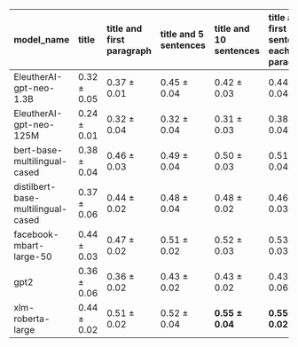 | model_name                         | title           | title and first paragraph   | title and 5 sentences   | title and 10 sentences   | title and first sentence each paragraph   | raw text            |
|:-----------------------------------|:----------------|:----------------------------|:------------------------|:-------------------------|:------------------------------------------|:--------------------|
| EleutherAI-gpt-neo-1.3B            | 0.32 $\pm$ 0.05 | 0.37 $\pm$ 0.01             | 0.45 $\pm$ 0.04         | 0.42 $\pm$ 0.03          | 0.44 $\pm$ 0.04                           | 0.50 $\pm$ 0.05     |
| EleutherAI-gpt-neo-125M            | 0.24 $\pm$ 0.01 | 0.32 $\pm$ 0.04             | 0.32 $\pm$ 0.04         | 0.31 $\pm$ 0.03          | 0.38 $\pm$ 0.04                           | 0.38 $\pm$ 0.07     |
| bert-base-multilingual-cased       | 0.38 $\pm$ 0.04 | 0.46 $\pm$ 0.03             | 0.49 $\pm$ 0.04         | 0.50 $\pm$ 0.03          | 0.51 $\pm$ 0.04                           | 0.53 $\pm$ 0.03     |
| distilbert-base-multilingual-cased | 0.37 $\pm$ 0.06 | 0.44 $\pm$ 0.02             | 0.48 $\pm$ 0.04         | 0.48 $\pm$ 0.02          | 0.46 $\pm$ 0.03                           | 0.49 $\pm$ 0.02     |
| facebook-mbart-large-50            | 0.44 $\pm$ 0.03 | 0.47 $\pm$ 0.02             | 0.51 $\pm$ 0.02         | 0.52 $\pm$ 0.03          | 0.53 $\pm$ 0.03                           | **0.55 $\pm$ 0.04** |
| gpt2                               | 0.36 $\pm$ 0.06 | 0.36 $\pm$ 0.02             | 0.43 $\pm$ 0.02         | 0.43 $\pm$ 0.02          | 0.43 $\pm$ 0.06                           | 0.48 $\pm$ 0.01     |
| xlm-roberta-large                  | 0.44 $\pm$ 0.02 | 0.51 $\pm$ 0.02             | 0.52 $\pm$ 0.04         | **0.55 $\pm$ 0.04**      | **0.55 $\pm$ 0.02**                       | 0.54 $\pm$ 0.07     |